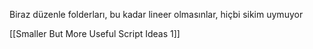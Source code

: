 Biraz düzenle folderları, bu kadar lineer olmasınlar, hiçbi sikim uymuyor 

[[Smaller But More Useful Script Ideas 1]]


